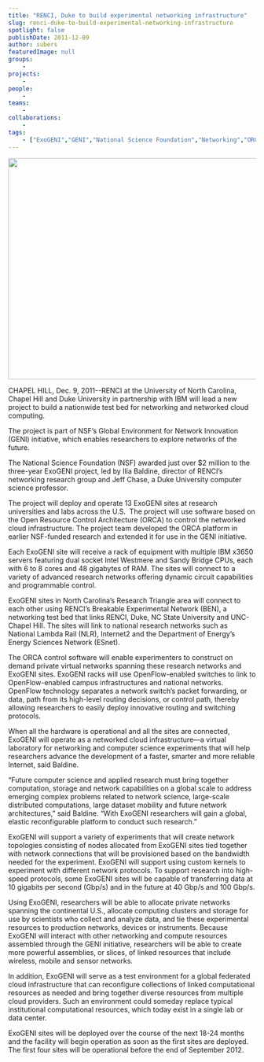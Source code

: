 ```yaml
---
title: "RENCI, Duke to build experimental networking infrastructure"
slug: renci-duke-to-build-experimental-networking-infrastructure
spotlight: false
publishDate: 2011-12-09
author: subers
featuredImage: null
groups:
    - 
projects:
    - 
people:
    - 
teams: 
    - 
collaborations:
    - 
tags:
    - ["ExoGENI","GENI","National Science Foundation","Networking","ORCA"]
---
```

<p><img class="size-full wp-image-8604 alignnone" title="renci-exogeni-story" src="https://www.renci.org/wp-content/uploads/2011/12/renci-exogeni-story.jpg" alt="" width="630" height="450" /></p>

<p>CHAPEL HILL, Dec. 9, 2011--RENCI at the University of North Carolina, Chapel Hill and Duke University in partnership with IBM will lead a new project to build a nationwide test bed for networking and networked cloud computing.<!--more--></p>

<p>The project is part of NSF’s Global Environment for Network Innovation (GENI) initiative, which enables researchers to explore networks of the future.</p>

<p>The National Science Foundation (NSF) awarded just over $2 million to the three-year ExoGENI project, led by Ilia Baldine, director of RENCI’s networking research group and Jeff Chase, a Duke University computer science professor.</p>

<p>The project will deploy and operate 13 ExoGENI sites at research universities and labs across the U.S.  The project will use software based on the Open Resource Control Architecture (ORCA) to control the networked cloud infrastructure. The project team developed the ORCA platform in earlier NSF-funded research and extended it for use in the GENI initiative.</p>

<p>Each ExoGENI site will receive a rack of equipment with multiple IBM x3650 servers featuring dual socket Intel Westmere and Sandy Bridge CPUs, each with 6 to 8 cores and 48 gigabytes of RAM. The sites will connect to a variety of advanced research networks offering dynamic circuit capabilities and programmable control.</p>

<p>ExoGENI sites in North Carolina’s Research Triangle area will connect to each other using RENCI’s Breakable Experimental Network (BEN), a networking test bed that links RENCI, Duke, NC State University and UNC-Chapel Hill. The sites will link to national research networks such as National Lambda Rail (NLR), Internet2 and the Department of Energy’s Energy Sciences Network (ESnet).</p>

<p>The ORCA control software will enable experimenters to construct on demand private virtual networks spanning these research networks and ExoGENI sites. ExoGENI racks will use OpenFlow-enabled switches to link to OpenFlow-enabled campus infrastructures and national networks. OpenFlow technology separates a network switch’s packet forwarding, or data, path from its high-level routing decisions, or control path, thereby allowing researchers to easily deploy innovative routing and switching protocols.</p>

<p>When all the hardware is operational and all the sites are connected, ExoGENI will operate as a networked cloud infrastructure—a virtual laboratory for networking and computer science experiments that will help researchers advance the development of a faster, smarter and more reliable Internet, said Baldine.</p>

<p>“Future computer science and applied research must bring together computation, storage and network capabilities on a global scale to address emerging complex problems related to network science, large-scale distributed computations, large dataset mobility and future network architectures,” said Baldine. “With ExoGENI researchers will gain a global, elastic reconfigurable platform to conduct such research.”</p>

<p>ExoGENI will support a variety of experiments that will create network topologies consisting of nodes allocated from ExoGENI sites tied together with network connections that will be provisioned based on the bandwidth needed for the experiment. ExoGENI will support using custom kernels to experiment with different network protocols. To support research into high-speed protocols, some ExoGENI sites will be capable of transferring data at 10 gigabits per second (Gbp/s) and in the future at 40 Gbp/s and 100 Gbp/s.</p>

<p>Using ExoGENI, researchers will be able to allocate private networks spanning the continental U.S., allocate computing clusters and storage for use by scientists who collect and analyze data, and tie these experimental resources to production networks, devices or instruments. Because ExoGENI will interact with other networking and compute resources assembled through the GENI initiative, researchers will be able to create more powerful assemblies, or slices, of linked resources that include wireless, mobile and sensor networks.</p>

<p>In addition, ExoGENI will serve as a test environment for a global federated cloud infrastructure that can reconfigure collections of linked computational resources as needed and bring together diverse resources from multiple cloud providers. Such an environment could someday replace typical institutional computational resources, which today exist in a single lab or data center.</p>

<p>ExoGENI sites will be deployed over the course of the next 18-24 months and the facility will begin operation as soon as the first sites are deployed. The first four sites will be operational before the end of September 2012.</p>
